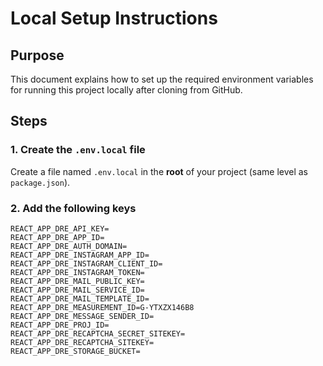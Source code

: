 # Local Setup Instructions

## Purpose
This document explains how to set up the required environment variables for running this project locally after cloning from GitHub.

## Steps

### 1. Create the `.env.local` file
Create a file named `.env.local` in the **root** of your project (same level as `package.json`).

### 2. Add the following keys
```dotenv
REACT_APP_DRE_API_KEY=
REACT_APP_DRE_APP_ID=
REACT_APP_DRE_AUTH_DOMAIN=
REACT_APP_DRE_INSTAGRAM_APP_ID=
REACT_APP_DRE_INSTAGRAM_CLIENT_ID=
REACT_APP_DRE_INSTAGRAM_TOKEN=
REACT_APP_DRE_MAIL_PUBLIC_KEY=
REACT_APP_DRE_MAIL_SERVICE_ID=
REACT_APP_DRE_MAIL_TEMPLATE_ID=
REACT_APP_DRE_MEASUREMENT_ID=G-YTXZX146B8
REACT_APP_DRE_MESSAGE_SENDER_ID=
REACT_APP_DRE_PROJ_ID=
REACT_APP_DRE_RECAPTCHA_SECRET_SITEKEY=
REACT_APP_DRE_RECAPTCHA_SITEKEY=
REACT_APP_DRE_STORAGE_BUCKET=